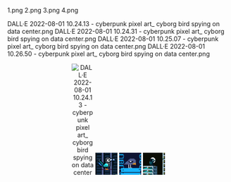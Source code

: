 1.png
2.png
3.png
4.png

DALL·E 2022-08-01 10.24.13 - cyberpunk pixel art_ cyborg bird spying on data center.png
DALL·E 2022-08-01 10.24.31 - cyberpunk pixel art_ cyborg bird spying on data center.png
DALL·E 2022-08-01 10.25.07 - cyberpunk pixel art_ cyborg bird spying on data center.png
DALL·E 2022-08-01 10.26.50 - cyberpunk pixel art_ cyborg bird spying on data center.png

<p align="center" width="100%">
<img src="images/DALL·E 2022-08-01 10.24.13 - cyberpunk pixel art_ cyborg bird spying on data center.png"
     alt="DALL·E 2022-08-01 10.24.13 - cyberpunk pixel art_ cyborg bird spying on data center"
     title="DALL·E 2022-08-01 10.24.13 - cyberpunk pixel art_ cyborg bird spying on data center"
     style="display: inline-block; margin: 0 auto; max-width: 50px">
<img src="images/2.png"
     alt="DALL·E 2022-08-01 10.24.31 - cyberpunk pixel art_ cyborg bird spying on data center"
     title="DALL·E 2022-08-01 10.24.31 - cyberpunk pixel art_ cyborg bird spying on data center"
     style="display: inline-block; margin: 0 auto; max-width: 50px">
<img src="images/3.png"
     alt="DALL·E 2022-08-01 10.25.07 - cyberpunk pixel art_ cyborg bird spying on data center"
     title="DALL·E 2022-08-01 10.25.07 - cyberpunk pixel art_ cyborg bird spying on data center"
     style="display: inline-block; margin: 0 auto; max-width: 50px">
<img src="images/4.png"
     alt="DALL·E 2022-08-01 10.26.50 - cyberpunk pixel art_ cyborg bird spying on data center"
     title="DALL·E 2022-08-01 10.26.50 - cyberpunk pixel art_ cyborg bird spying on data center"
     style="display: inline-block; margin: 0 auto; max-width: 50px">
</p>
